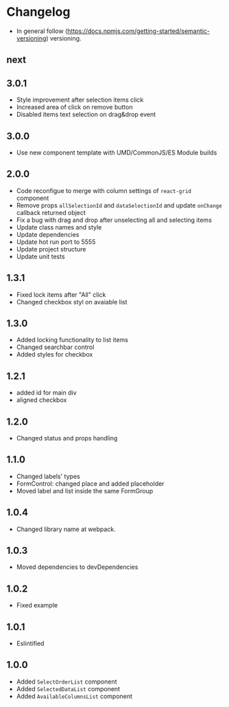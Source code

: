 # Changelog

* In general follow (https://docs.npmjs.com/getting-started/semantic-versioning) versioning.

## next

## 3.0.1
* Style improvement after selection items click
* Increased area of click on remove button
* Disabled items text selection on drag&drop event

## 3.0.0
* Use new component template with UMD/CommonJS/ES Module builds

## 2.0.0
* Code reconfigue to merge with column settings of `react-grid` component
* Remove props `allSelectionId` and `dataSelectionId` and update `onChange` callback returned object
* Fix a bug with drag and drop after unselecting all and selecting items
* Update class names and style
* Update dependencies
* Update hot run port to 5555
* Update project structure
* Update unit tests

## 1.3.1
* Fixed lock items after "All" click
* Changed checkbox styl on avaiable list

## 1.3.0
* Added locking functionality to list items
* Changed searchbar control
* Added styles for checkbox

## 1.2.1
* added id for main div
* aligned checkbox

## 1.2.0
* Changed status and props handling

## 1.1.0
* Changed labels' types
* FormControl: changed place and added placeholder
* Moved label and list inside the same FormGroup

## 1.0.4
* Changed library name at webpack.

## 1.0.3
* Moved dependencies to devDependencies

## 1.0.2 
* Fixed example

## 1.0.1
* Eslintified

## 1.0.0
* Added `SelectOrderList` component
* Added `SelectedDataList` component
* Added `AvailableColumnsList` component
